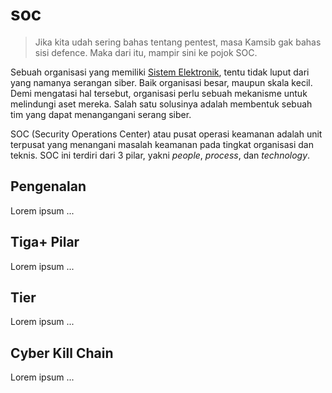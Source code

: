 # soc
> Jika kita udah sering bahas tentang pentest, masa Kamsib gak bahas sisi defence. Maka dari itu, mampir sini ke pojok SOC. 

Sebuah organisasi yang memiliki [Sistem Elektronik](https://pse.kominfo.go.id/home), tentu tidak luput dari yang namanya serangan siber. Baik organisasi besar, maupun skala kecil. Demi mengatasi hal tersebut, organisasi perlu sebuah mekanisme untuk melindungi aset mereka. Salah satu solusinya adalah membentuk sebuah tim yang dapat menangangani serang siber. 

SOC (Security Operations Center) atau pusat operasi keamanan adalah unit terpusat yang menangani masalah keamanan pada tingkat organisasi dan teknis. SOC ini terdiri dari 3 pilar, yakni _people_, _process_, dan _technology_.

## Pengenalan
Lorem ipsum ...

## Tiga+ Pilar
Lorem ipsum ...

## Tier 
Lorem ipsum ...

## Cyber Kill Chain
Lorem ipsum ...



